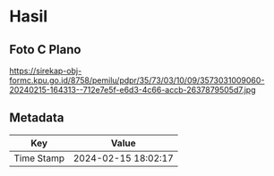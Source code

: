 # Hasil

## Foto C Plano

https://sirekap-obj-formc.kpu.go.id/8758/pemilu/pdpr/35/73/03/10/09/3573031009060-20240215-164313--712e7e5f-e6d3-4c66-accb-2637879505d7.jpg


## Metadata

| Key        | Value               |
| ---------- | ------------------- |
| Time Stamp | 2024-02-15 18:02:17 |



